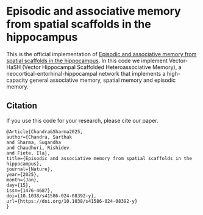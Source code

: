 # Episodic and associative memory from spatial scaffolds in the hippocampus

This is the official implementation of [Episodic and associative memory from spatial scaffolds in the hippocampus](https://www.nature.com/articles/s41586-024-08392-y). In this code we implement Vector-HaSH (Vector Hippocampal Scaffolded Heteroassociative Memory), a neocortical-entorhinal-hippocampal network that implements a high-capacity general associative memory, spatial memory and episodic memory.

## Citation
If you use this code for your research, please cite our paper.
```
﻿@Article{Chandra&Sharma2025,
author={Chandra, Sarthak
and Sharma, Sugandha
and Chaudhuri, Rishidev
and Fiete, Ila},
title={Episodic and associative memory from spatial scaffolds in the hippocampus},
journal={Nature},
year={2025},
month={Jan},
day={15},
issn={1476-4687},
doi={10.1038/s41586-024-08392-y},
url={https://doi.org/10.1038/s41586-024-08392-y}
}

```
